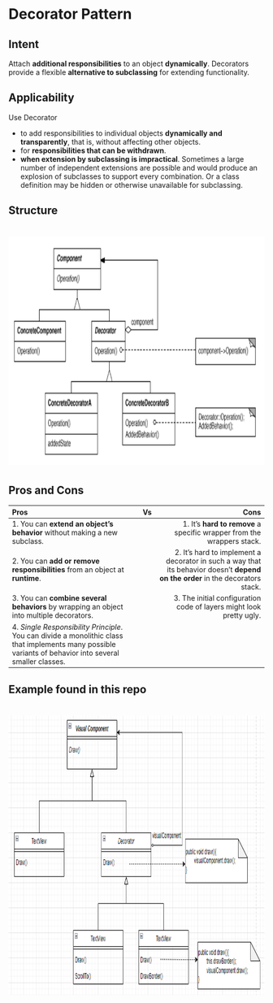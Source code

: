 # Decorator Pattern

## Intent

Attach **additional responsibilities** to an object **dynamically**. Decorators provide a
flexible **alternative to subclassing** for extending functionality.

## Applicability

Use Decorator
 - to add responsibilities to individual objects **dynamically and transparently**, that
is, without affecting other objects.
 - for **responsibilities that can be withdrawn**.
 - **when extension by subclassing is impractical**. Sometimes a large number of
independent extensions are possible and would produce an explosion of
subclasses to support every combination. Or a class definition may be hidden or
otherwise unavailable for subclassing.

## Structure

# <img src="../../../../../src/main/resources/docs/Decorator Pattern.PNG" width="700" height="450">

## Pros and Cons

| Pros                                                                                                                                                     | Vs  |                                                                                                                           Cons |
|:---------------------------------------------------------------------------------------------------------------------------------------------------------|:---:|-------------------------------------------------------------------------------------------------------------------------------:|
| 1. You can **extend an object’s behavior** without making a new subclass.                                                                                |     |                                                         1. It’s **hard to remove** a specific wrapper from the wrappers stack. |
| 2. You can **add or remove responsibilities** from an object at **runtime**.                                                                             |     | 2. It’s hard to implement a decorator in such a way that its behavior doesn’t **depend on the order** in the decorators stack. |
| 3. You can **combine several behaviors** by wrapping an object into multiple decorators.                                                                 |     |                                                            3. The initial configuration code of layers might look pretty ugly. |
| 4. *Single Responsibility Principle*. You can divide a monolithic class that implements many possible variants of behavior into several smaller classes. |     |                                                                                                                                |


## Example found in this repo

# <img src="../../../../../src/main/resources/docs/Decorator Example.PNG" width="800" height="550">




